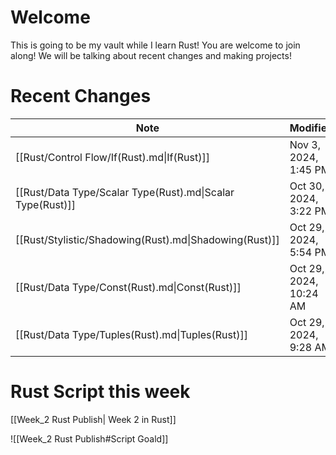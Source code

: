 # Welcome

This is going to be my vault while I learn Rust! You are welcome to join along! We will be talking about recent changes and making projects! 

# Recent Changes


| Note                                                       | Modified               | Language |
| ---------------------------------------------------------- | ---------------------- | -------- |
| [[Rust/Control Flow/If(Rust).md\|If(Rust)]]                | Nov 3, 2024, 1:45 PM   | Rust     |
| [[Rust/Data Type/Scalar Type(Rust).md\|Scalar Type(Rust)]] | Oct 30, 2024, 3:22 PM  | Rust     |
| [[Rust/Stylistic/Shadowing(Rust).md\|Shadowing(Rust)]]     | Oct 29, 2024, 5:54 PM  | Rust     |
| [[Rust/Data Type/Const(Rust).md\|Const(Rust)]]             | Oct 29, 2024, 10:24 AM | Rust     |
| [[Rust/Data Type/Tuples(Rust).md\|Tuples(Rust)]]           | Oct 29, 2024, 9:28 AM  | Rust     |


# Rust Script this week

[[Week_2 Rust Publish| Week 2 in Rust]]

![[Week_2 Rust Publish#Script Goald]] 